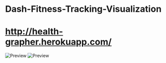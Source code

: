 # Dash-Fitness-Tracking-Visualization
# http://health-grapher.herokuapp.com/

<img src="https://i.imgur.com/Pie59UR.png" alt="Preview"/>
<img src="https://i.imgur.com/Ad12Tw7.png" alt="Preview"/>
